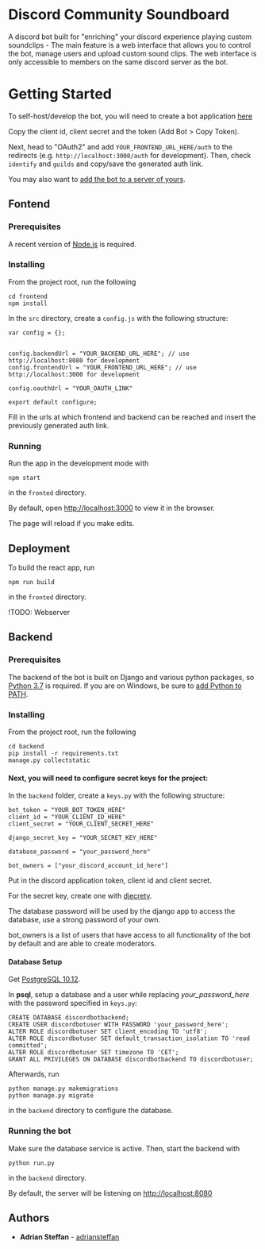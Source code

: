 # Discord Community Soundboard

A discord bot built for "enriching" your discord experience playing custom soundclips -
The main feature is a web interface that allows you to control the bot, manage users and upload custom sound clips.
The web interface is only accessible to members on the same discord server as the bot.


# Getting Started

To self-host/develop the bot, you will need to create a bot application [here](https://discordapp.com/developers/applications/) 

Copy the client id, client secret and the token (Add Bot > Copy Token).

Next, head to "OAuth2" and add `YOUR_FRONTEND_URL_HERE/auth` to the redirects (e.g. `http://localhost:3000/auth` for development). Then, check `identify` and `guilds` and copy/save the generated auth link.

You may also want to [add the bot to a server of yours](https://github.com/jagrosh/MusicBot/wiki/Adding-Your-Bot-To-Your-Server).


## Fontend


### Prerequisites

A recent version of [Node.js](https://nodejs.org/en/download/) is required.


### Installing
From the project root, run the following

```
cd frontend
npm install
```

In the ```src``` directory, create a ```config.js``` with the following structure:

```
var config = {};


config.backendUrl = "YOUR_BACKEND_URL_HERE"; // use http://localhost:8080 for development
config.frontendUrl = "YOUR_FRONTEND_URL_HERE"; // use http://localhost:3000 for development

config.oauthUrl = "YOUR_OAUTH_LINK"

export default configure;

```

Fill in the urls at which frontend and backend can be reached and insert the previously generated auth link.


### Running

Run the app in the development mode with

```
npm start
```
in the ```fronted``` directory.

By default, open [http://localhost:3000](http://localhost:3000) to view it in the browser.

The page will reload if you make edits.

## Deployment

To build the react app, run
```
npm run build
```

in the ```fronted``` directory.

!TODO: Webserver

## Backend



### Prerequisites

The backend of the bot is built on Django and various python packages, so [Python 3.7](https://www.python.org/downloads/) is required.
If you are on Windows, be sure to [add Python to PATH](https://datatofish.com/add-python-to-windows-path/).

### Installing

From the project root, run the following

```
cd backend
pip install -r requirements.txt
manage.py collectstatic
```


#### Next, you will need to configure secret keys for the project:

In the ```backend``` folder, create a ```keys.py``` with the following structure:

```
bot_token = "YOUR_BOT_TOKEN_HERE"
client_id = "YOUR_CLIENT_ID_HERE"
client_secret = "YOUR_CLIENT_SECRET_HERE"

django_secret_key = "YOUR_SECRET_KEY_HERE"

database_password = "your_password_here"

bot_owners = ["your_discord_account_id_here"]
```

Put in the discord application token, client id and client secret.

For the secret key, create one with [djecrety](https://djecrety.ir/).

The database password will be used by the django app to access the database, use a strong password of your own. 

bot_owners is a list of users that have access to all functionality of the bot by default and are able to create moderators. 

#### Database Setup

Get [PostgreSQL 10.12](https://www.postgresql.org/download/).


In **psql**, setup a database and a user while replacing *your_password_here* with the password specified in ```keys.py```:
```
CREATE DATABASE discordbotbackend;
CREATE USER discordbotuser WITH PASSWORD 'your_password_here';
ALTER ROLE discordbotuser SET client_encoding TO 'utf8';
ALTER ROLE discordbotuser SET default_transaction_isolation TO 'read committed';
ALTER ROLE discordbotuser SET timezone TO 'CET';
GRANT ALL PRIVILEGES ON DATABASE discordbotbackend TO discordbotuser;
```


Afterwards, run

```
python manage.py makemigrations
python manage.py migrate
``` 

in the ```backend``` directory to  configure the database.

 
### Running the bot

Make sure the database service is active.
Then, start the backend with

```
python run.py
```

in the ```backend``` directory.

By default, the server will be listening on [http://localhost:8080](http://localhost:8080)


## Authors

* **Adrian Steffan** - [adriansteffan](https://github.com/adriansteffan)

